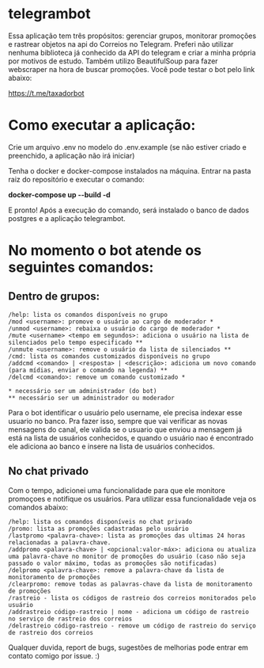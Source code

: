 # telegrambot

Essa aplicação tem três propósitos: gerenciar grupos, monitorar promoções e rastrear objetos na api do Correios no Telegram. Preferi não utilizar nenhuma biblioteca já conhecido da API do telegram e criar a minha própria por motivos de estudo. Também utilizo BeautifulSoup para fazer webscraper na hora de buscar promoções. Você pode testar o bot pelo link abaixo:

https://t.me/taxadorbot

# Como executar a aplicação:
Crie um arquivo .env no modelo do .env.example (se não estiver criado e preenchido, a aplicação não irá iniciar)

Tenha o docker e docker-compose instalados na máquina. Entrar na pasta raiz do repositório e executar o comando: 

**docker-compose up --build -d**

E pronto! Após a execução do comando, será instalado o banco de dados postgres e a aplicação telegrambot.

# No momento o bot atende os seguintes comandos:

## Dentro de grupos:
```
/help: lista os comandos disponíveis no grupo
/mod <username>: promove o usuário ao cargo de moderador *
/unmod <username>: rebaixa o usuário do cargo de moderador *
/mute <username> <tempo em segundos>: adiciona o usuário na lista de silenciados pelo tempo especificado **
/unmute <username>: remove o usuário da lista de silenciados **
/cmd: lista os comandos customizados disponíveis no grupo
/addcmd <comando> | <resposta> | <descrição>: adiciona um novo comando (para mídias, enviar o comando na legenda) **
/delcmd <comando>: remove um comando customizado *

* necessário ser um administrador (do bot)
** necessário ser um administrador ou moderador
```

Para o bot identificar o usuário pelo username, ele precisa indexar esse usuario no banco. Pra fazer isso, sempre que vai verificar as novas mensagens do canal, ele valida se o usuario que enviou a mensagem já está na lista de usuários conhecidos, e quando o usuário nao é encontrado ele adiciona ao banco e insere na lista de usuários conhecidos.

## No chat privado

Com o tempo, adicionei uma funcionalidade para que ele monitore promoçoes e notifique os usuários. Para utilizar essa funcionalidade veja os comandos abaixo:
```
/help: lista os comandos disponíveis no chat privado
/promo: lista as promoções cadastradas pelo usuário
/lastpromo <palavra-chave>: lista as promoções das ultimas 24 horas relacionadas a palavra-chave.
/addpromo <palavra-chave> | <opcional:valor-máx>: adiciona ou atualiza uma palavra-chave no monitor de promoções do usuário (caso não seja passado o valor máximo, todas as promoções são notificadas)
/delpromo <palavra-chave>: remove a palavra-chave da lista de monitoramento de promoções
/clearpromo: remove todas as palavras-chave da lista de monitoramento de promoções
/rastreio - lista os códigos de rastreio dos correios monitorados pelo usuário
/addrastreio código-rastreio | nome - adiciona um código de rastreio no serviço de rastreio dos correios
/delrastreio código-rastreio - remove um código de rastreio do serviço de rastreio dos correios
```

Qualquer duvida, report de bugs, sugestões de melhorias pode entrar em contato comigo por issue. :)
